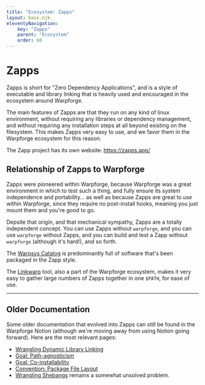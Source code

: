 ```yaml
---
title: "Ecosystem: Zapps"
layout: base.njk
eleventyNavigation:
    key: "Zapps"
    parent: "Ecosystem"
    order: 60
---
```


Zapps
=====

Zapps is short for "Zero Dependency Applications",
and is a style of executable and library linking that is heavily used and encouraged in the ecosystem around Warpforge.

The main features of Zapps are that they run on any kind of linux environment,
without requiring any libraries or dependency management,
and without requiring any installation steps at all beyond existing on the filesystem.
This makes Zapps very easy to use, and we favor them in the Warpforge ecosystem for this reason.

The Zapp project has its own website: https://zapps.app/



Relationship of Zapps to Warpforge
----------------------------------

Zapps were pioneered within Warpforge, because Warpforge was a great environment in which to test such a thing,
and fully ensure its system independence and portability...
as well as because Zapps are great to _use_ within Warpforge, since they require no post-install hooks,
meaning you just mount them and you're good to go.

Depsite that origin, and that mechanical sympathy, Zapps are a totally independent concept.
You can use Zapps without `warpforge`, and you can use `warpforge` without Zapps,
and you can build and test a Zapp without `warpforge` (although it's hard!), and so forth.

The [Warpsys Catalog](/ecosystem/warpsys/) is predominantly full of software that's been packaged in the Zapp style.

The [Linkwarp](/ecosystem/linkwarp/) tool, also a part of the Warpforge ecosystem,
makes it very easy to gather large numbers of Zapps together in one `$PATH`, for ease of use.



---



Older Documentation
-------------------

Some older documentation that evolved into Zapps can still be found in the Warpforge Notion
(although we're moving away from using Notion going forward).
Here are the most relevant pages:

- [Wrangling Dynamic Library Linking](https://warpforge.notion.site/Wrangling-Dynamic-Library-Linking-68d36a19f1614785b0d9ebcda6623889)
- [Goal: Path-agnosticism](https://warpforge.notion.site/Goal-Path-agnosticism-1afbca83896d4ef3bff36c9b1344ee89)
- [Goal: Co-installability](https://warpforge.notion.site/Goal-Co-installability-b13a81f48bd94c56a09153770af6d28b)
- [Convention: Package File Layout](https://warpforge.notion.site/Convention-Package-File-Layout-36551029a2aa47dfb47f187fb89d73ce)
- [Wrangling Shebangs](https://warpforge.notion.site/Wrangling-Shebangs-7629959c30464e4a8b6a8294fe0d95f8) remains a somewhat unsolved problem.
